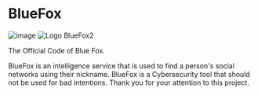 # BlueFox
![image](https://github.com/user-attachments/assets/0b446286-4341-4cd1-b2da-ed01948f89bc)
![Logo BlueFox2](https://github.com/user-attachments/assets/8f0a78c4-db82-4811-b88c-b209c2db76df)


The Official Code of Blue Fox.

BlueFox is an intelligence service that is used to find a person's social networks using their nickname. BlueFox is a Cybersecurity tool that should not be used for bad intentions. Thank you for your attention to this project.
